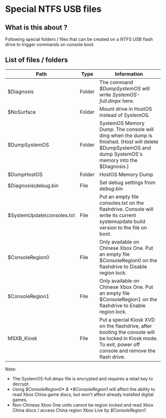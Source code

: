 <!-- TITLE: Special Ntfs Usb Files -->
<!-- SUBTITLE: A quick summary of Special Ntfs Usb Files -->

# Special NTFS USB files
## What is this about ?

Following special folders / files that can be created on a NTFS USB
flash drive to trigger commands on console boot.

## List of files / folders

| Path                        | Type   | Information                                                                                                                                               |
| --------------------------- | ------ | --------------------------------------------------------------------------------------------------------------------------------------------------------- |
| $Diagnosis                  | Folder | The command *$DumpSystemOS* will write *SystemOS-full.dmpx* here.                                                                                         |
| $NoSurface                  | Folder | Mount drive in HostOS instead of SystemOS.                                                                                                                |
| $DumpSystemOS               | Folder | SystemOS Memory Dump. The console will ding when the dump is finished. (Host will delete $DumpSystemOS and dump SystemOS's memory into the $Diagnosis.)   |
| $DumpHostOS                 | Folder | HostOS Memory Dump                                                                                                                                        |
| $Diagnosis\\debug.bin       | File   | Set debug settings from *debug.bin*                                                                                                                       |
| $SystemUpdate\\consoles.txt | File   | Put an empty file consoles.txt on the flashdrive. Console will write its current systemupdate build version to the file on boot. |
| $ConsoleRegion0             | File   | Only available on Chinese Xbox One. Put an empty file $ConsoleRegion0 on the flashdrive to Disable region lock.|
| $ConsoleRegion1             | File   | Only available on Chinese Xbox One. Put an empty file $ConsoleRegion1 on the flashdrive to Enable region lock.|
| MSXB_Kiosk                 | File   | Put a special Kiosk XVD on the flashdrive, after booting the console will be locked in Kiosk mode. To exit, power off console and remove the flash drive. |

Note: 
+ The SystemOS-full.dmpx file is encrypted and requires a retail key
to decrypt.
+ Using *$ConsoleRegion0* & *$ConsoleRegion1* will affect the ability to read Xbox China game discs, but won't affect already installed digital games.
+ Non-Chinese Xbox One units cannot be region locked and read Xbox China discs / access China region Xbox Live by *$ConsoleRegion1*.
